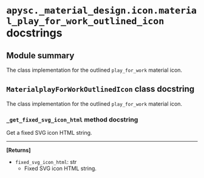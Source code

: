 # `apysc._material_design.icon.material_play_for_work_outlined_icon` docstrings

## Module summary

The class implementation for the outlined `play_for_work` material icon.

## `MaterialplayForWorkOutlinedIcon` class docstring

The class implementation for the outlined `play_for_work` material icon.

### `_get_fixed_svg_icon_html` method docstring

Get a fixed SVG icon HTML string.<hr>

**[Returns]**

- `fixed_svg_icon_html`: str
  - Fixed SVG icon HTML string.